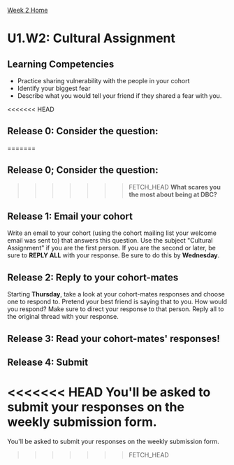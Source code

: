 [Week 2 Home](./)

# U1.W2: Cultural Assignment

## Learning Competencies
- Practice sharing vulnerability with the people in your cohort
- Identify your biggest fear
- Describe what you would tell your friend if they shared a fear with you. 

<<<<<<< HEAD
## Release 0: Consider the question: 
=======
## Release 0; Consider the question: 
>>>>>>> FETCH_HEAD
**What scares you the most about being at DBC?**

## Release 1: Email your cohort
Write an email to your cohort (using the cohort mailing list your welcome email was sent to) that answers this question. Use the subject "Cultural Assignment" if you are the first person. 
If you are the second or later, be sure to **REPLY ALL** with your response. Be sure to do this by **Wednesday**. 

## Release 2: Reply to your cohort-mates
Starting **Thursday**, take a look at your cohort-mates responses and choose one to respond to. Pretend your best friend is saying that to you. How would you respond? Make sure to direct your response to that person. Reply all to the original thread with your response. 

## Release 3: Read your cohort-mates' responses!

## Release 4: Submit
<<<<<<< HEAD
You'll be asked to submit your responses on the weekly submission form. 
=======
You'll be asked to submit your responses on the weekly submission form. 
>>>>>>> FETCH_HEAD
